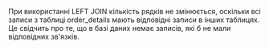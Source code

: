 При використанні LEFT JOIN кількість рядків не змінюється, оскільки всі записи з таблиці order_details мають відповідні записи в інших таблицях. Це свідчить про те, що в базі даних немає записів, які б не мали відповідних зв'язків.
